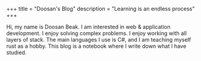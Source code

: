 +++
title = "Doosan's Blog"
description = "Learning is an endless process"
+++

Hi, my name is Doosan Beak.
I am interested in web & application development.
I enjoy solving complex problems. I enjoy working with all layers of stack. 
The main languages I use is C#, and I am teaching myself rust as a hobby.
This blog is a notebook where I write down what I have studied.